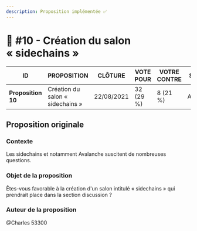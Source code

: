 ```yaml
---
description: Proposition implémentée ✅
---
```


# 📜 #10 - Création du salon « sidechains »

| ID                 | PROPOSITION                      | CLÔTURE    | VOTE POUR | VOTRE CONTRE | STATUT   |
| ------------------ | -------------------------------- | ---------- | --------- | ------------ | -------- |
| **Proposition 10** | Création du salon « sidechains » | 22/08/2021 | 32 (29 %) | 8 (21 %)     | Acceptée |

## Proposition originale

### Contexte

Les sidechains et notamment Avalanche suscitent de nombreuses questions.

### **Objet de la proposition**

Êtes-vous favorable à la création d'un salon intitulé « sidechains » qui prendrait place dans la section discussion ?

### Auteur de la proposition

@Charles 53300
